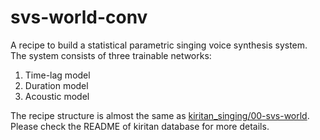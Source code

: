 # svs-world-conv

A recipe to build a statistical parametric singing voice synthesis system. The system consists of three trainable networks:

1. Time-lag model
2. Duration model
3. Acoustic model

The recipe structure is almost the same as [kiritan_singing/00-svs-world](../../kiritan_singing/00-svs-world). Please check the README of kiritan database for more details.
